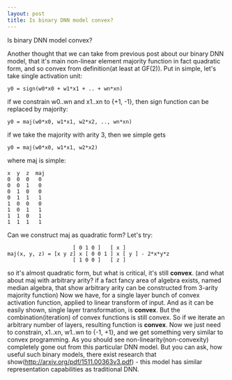 ```yaml
---
layout: post
title: Is binary DNN model convex?
---
```


Is binary DNN model convex?

Another thought that we can take from previous post about our binary DNN model, that it's main non-linear element majority function in fact quadratic form, and so convex from definition(at least at GF(2)).
Put in simple, let's take single activation unit:

    y0 = sign(w0*x0 + w1*x1 + .. + wn*xn)

if we constrain w0..wn and x1..xn to {+1, -1}, then sign function can be replaced by majority:

    y0 = maj(w0*x0, w1*x1, w2*x2, .., wn*xn)

if we take the majority with arity 3, then we simple gets

    y0 = maj(w0*x0, w1*x1, w2*x2)

where maj is simple:

    x  y  z  maj  
    0  0  0   0
    0  0  1   0
    0  1  0   0
    0  1  1   1
    1  0  0   0
    1  0  1   1
    1  1  0   1
    1  1  1   1

Can we construct maj as quadratic form? Let's try:

	                     [ 0 1 0 ]   [ x ]
    maj(x, y, z) = [x y z] x [ 0 0 1 ] x [ y ] - 2*x*y*z
	                     [ 1 0 0 ]   [ z ]
                         
so it's almost quadratic form, but what is critical, it's still **convex**. 
(and what about maj with arbitrary arity? if a fact fancy area of algebra exists, named median algebra, that show arbitrary arity can be constructed from 3-arity majority function)
Now we have, for a single layer bunch of convex activation function, applied to linear transform of input.
And as it can be easily shown, single layer transformation, is **convex**. But the combination(iteration) of convex functions is still convex.
So if we iterate an arbitrary number of layers, resulting function is **convex**. Now we just need to constrain, x1..xn, w1..wn to {-1, +1}, and we get something very similar to convex programming.
As you should see non-linearity(non-convexity) completely gone out from this particular DNN model.
But you can ask, how useful such binary models, there exist research that show(http://arxiv.org/pdf/1511.00363v3.pdf) - this model has similar representation capabilities as traditional DNN.
